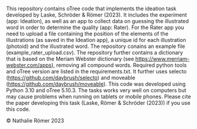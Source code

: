 

This repository contains oTree code that implements the ideation task developed by Laske, Schröder & Römer (2023). It includes the experiment (app: Ideation), as well as an app to collect data on guessing the illustrated word in order to determine the quality (app: Rater). For the Rater app you need to upload a file containing the position of the elements of the illustrations (as saved in the Ideation app), a unique id for each illustration (photoid) and the illustrated word. The repository conains an example file (example_rater_upload.csv). The repository further contains a dictionary that is based on the Meriam Webster dictionary (see https://www.merriam-webster.com/apps), removing all compound words. Required python tools and oTree version are listed in the requirements.txt. It further uses selecto (https://github.com/daybrush/selecto) and moveable (https://github.com/daybrush/moveable). This code was developed using Python 3.10 and oTree 5.10.3. The tasks works very well on computers but may cause problems when running on tablets or mobile phones. Please cite the paper developing this task (Laske, Römer & Schröder (2023)) if you use this code.

© Nathalie Römer 2023
